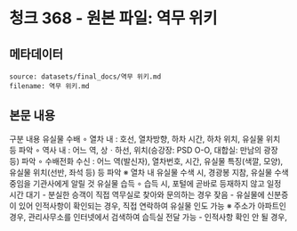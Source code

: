 # 청크 368 - 원본 파일: 역무 위키

## 메타데이터

```
source: datasets/final_docs/역무 위키.md
filename: 역무 위키.md
```

## 본문 내용

구분 내용 유실물 수배 ∘ 열차 내 : 호선, 열차방향, 하차 시간, 하차 위치, 유실물 위치 등 파악 ∘ 역사 내 : 어느 역, 상ㆍ하선, 위치(승강장: PSD O-O, 대합실: 만남의 광장 등) 파악 ∘ 수배전화 수신 : 어느 역(발신자), 열차번호, 시간, 유실물 특징(색깔, 모양), 유실물 위치(선반, 좌석 등) 등 파악 ※ 열차 내 유실물 수색 시, 경광봉 지참, 유실물 수색 중임을 기관사에게 알릴 것 유실물 습득 ∘ 습득 시, 포털에 곧바로 등재하지 않고 일정 시간 대기 - 분실한 승객이 직접 역무실로 찾아와 문의하는 경우 잦음 - 유실물에 신분증이 있어 인적사항이 확인되는 경우, 직접 연락하여 유실물 인도 가능 ※ 주소가 아파트인 경우, 관리사무소를 인터넷에서 검색하여 습득실 전달 가능 - 인적사항 확인 안 될 경우,
